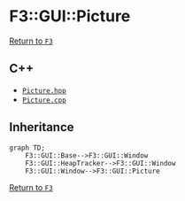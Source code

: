 # F3::GUI::Picture

[Return to `F3`](/docs/F3.md)

## C++

- [`Picture.hpp`](/c++/include/Picture.hpp)
- [`Picture.cpp`](/c++/source/Picture.cpp)

## Inheritance

```mermaid
graph TD;
    F3::GUI::Base-->F3::GUI::Window
    F3::GUI::HeapTracker-->F3::GUI::Window
    F3::GUI::Window-->F3::GUI::Picture
```

[Return to `F3`](/docs/F3.md)